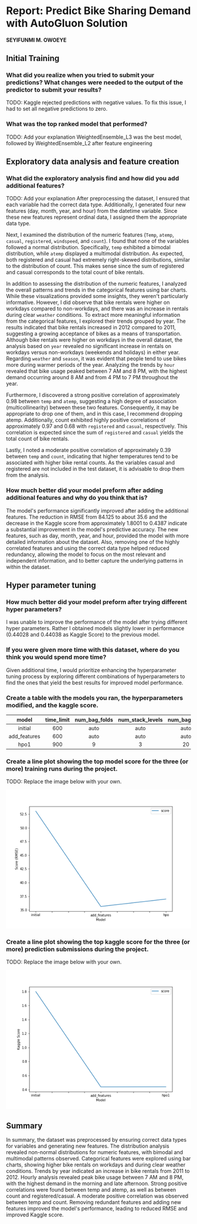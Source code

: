 # Report: Predict Bike Sharing Demand with AutoGluon Solution
#### SEYIFUNMI M. OWOEYE

## Initial Training
### What did you realize when you tried to submit your predictions? What changes were needed to the output of the predictor to submit your results?
TODO: Kaggle rejected predictions with negative values. To fix this issue, I had to set all negative predictions to zero.

### What was the top ranked model that performed?
TODO: Add your explanation
WeightedEnsemble_L3 was the best model, followed by WeightedEnsemble_L2 after feature engineering

## Exploratory data analysis and feature creation
### What did the exploratory analysis find and how did you add additional features?
TODO: Add your explanation
After preprocessing the dataset, I ensured that each variable had the correct data type. Additionally, I generated four new features (day, month, year, and hour) from the datetime variable. Since these new features represent ordinal data, I assigned them the appropriate data type.

Next, I examined the distribution of the numeric features (`Temp`, `atemp`, `casual`, `registered`, `windspeed`, and `count`). I found that none of the variables followed a normal distribution. Specifically, `temp` exhibited a bimodal distribution, while `atemp` displayed a multimodal distribution. As expected, both registered and casual had extremely right-skewed distributions, similar to the distribution of count. This makes sense since the sum of registered and casual corresponds to the total count of bike rentals.

In addition to assessing the distribution of the numeric features, I analyzed the overall patterns and trends in the categorical features using bar charts. While these visualizations provided some insights, they weren't particularly informative. However, I did observe that bike rentals were higher on workdays compared to non-workdays, and there was an increase in rentals during clear `weather` conditions. To extract more meaningful information from the categorical features, I explored their trends grouped by year. The results indicated that bike rentals increased in 2012 compared to 2011, suggesting a growing acceptance of bikes as a means of transportation. Although bike rentals were higher on workdays in the overall dataset, the analysis based on `year` revealed no significant increase in rentals on workdays versus non-workdays (weekends and holidays) in either year. Regarding `weather` and `season`, it was evident that people tend to use bikes more during warmer periods of the year. Analyzing the trends by `hour` revealed that bike usage peaked between 7 AM and 8 PM, with the highest demand occurring around 8 AM and from 4 PM to 7 PM throughout the year.

Furthermore, I discovered a strong positive correlation of approximately 0.98 between `temp` and `atemp`, suggesting a high degree of association (multicollinearity) between these two features. Consequently, it may be appropriate to drop one of them, and in this case, I recommend dropping atemp. Additionally, count exhibited highly positive correlations of approximately 0.97 and 0.68 with `registered` and `casual`, respectively. This correlation is expected since the sum of `registered` and `casual` yields the total count of bike rentals.

Lastly, I noted a moderate positive correlation of approximately 0.39 between `temp` and `count`, indicating that higher temperatures tend to be associated with higher bike rental counts. As the variables casual and registered are not included in the test dataset, it is advisable to drop them from the analysis.


### How much better did your model preform after adding additional features and why do you think that is?

The model's performance significantly improved after adding the additional features. The reduction in RMSE from 84.125 to about 35.6 and the decrease in the Kaggle score from approximately 1.8001 to 0.4387 indicate a substantial improvement in the model's predictive accuracy. The new features, such as day, month, year, and hour, provided the model with more detailed information about the dataset. Also, removing one of the highly correlated features and using the correct data type helped reduced redundancy, allowing the model to focus on the most relevant and independent information, and to better capture the underlying patterns in within the dataset.


## Hyper parameter tuning
### How much better did your model preform after trying different hyper parameters?

I was unable to improve the performance of the model after trying different hyper parameters. Rather I obtained models slightly lower in performance (0.44028 and 0.44038 as Kaggle Score) to the previous model.

### If you were given more time with this dataset, where do you think you would spend more time?

Given additional time, I would prioritize enhancing the hyperparameter tuning process by exploring different combinations of hyperparameters to find the ones that yield the best results for improved model performance.

### Create a table with the models you ran, the hyperparameters modified, and the kaggle score.

|    model    | time_limit | num_bag_folds | num_stack_levels | num_bag_sets  |       eval_metric      |    Preset    |  score  |
|:-----------:|:----------:|:-------------:|:----------------:|:-------------:|:----------------------:|:------------:|:-------:|
|   initial   |    600     |     auto      |       auto       |      auto     | root_mean_square_error | best_quality | 1.80010 |
| add_features|    600     |     auto      |       auto       |      auto     | root_mean_square_error | best_quality | 0.43867 |
|    hpo1     |    900     |       9       |        3         |      20       | root_mean_square_error | best_quality | 0.44028 |

### Create a line plot showing the top model score for the three (or more) training runs during the project.

TODO: Replace the image below with your own.

![model_train_score.png](img/model_train_score.png)

### Create a line plot showing the top kaggle score for the three (or more) prediction submissions during the project.

TODO: Replace the image below with your own.

![model_test_score.png](img/model_test_score.png)

## Summary
In summary, the dataset was preprocessed by ensuring correct data types for variables and generating new features. The distribution analysis revealed non-normal distributions for numeric features, with bimodal and multimodal patterns observed. Categorical features were explored using bar charts, showing higher bike rentals on workdays and during clear weather conditions. Trends by year indicated an increase in bike rentals from 2011 to 2012. Hourly analysis revealed peak bike usage between 7 AM and 8 PM, with the highest demand in the morning and late afternoon. Strong positive correlations were found between temp and atemp, as well as between count and registered/casual. A moderate positive correlation was observed between temp and count. Removing redundant features and adding new features improved the model's performance, leading to reduced RMSE and improved Kaggle score.
